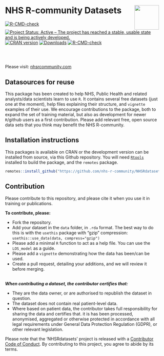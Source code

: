 
# NHS R-community Datasets <a href='https://nhsrcommunity.com/'><img src='https://nhs-r-community.github.io/assets/logo/nhsr-logo.png' align="right" height="80" /></a>

<!-- badges: start -->

[![R-CMD-check](https://github.com/nhs-r-community/NHSRdatasets/workflows/R-CMD-check/badge.svg)](https://github.com/nhs-r-community/NHSRdatasets/actions)
[![Project Status: Active – The project has reached a stable, usable
state and is being actively
developed.](https://www.repostatus.org/badges/latest/active.svg)](https://www.repostatus.org/#active)
[![CRAN
version](https://www.r-pkg.org/badges/version/NHSRdatasets)](https://cran.r-project.org/package=NHSRdatasets)
[![Downloads](https://cranlogs.r-pkg.org/badges/grand-total/NHSRdatasets)](https://cran.r-project.org/package=NHSRdatasets)
[![R-CMD-check](https://github.com/nhs-r-community/NHSRdatasets/actions/workflows/R-CMD-check.yaml/badge.svg)](https://github.com/nhs-r-community/NHSRdatasets/actions/workflows/R-CMD-check.yaml)
<!-- badges: end -->

<br><br>

Please visit: [nhsrcommunity.com](https://nhsrcommunity.com/)

## Datasources for reuse

This package has been created to help NHS, Public Health and related
analysts/data scientists learn to use `R`. It contains several free
datasets (just one at the moment), help files explaining their
structure, and `vignette` examples of their use. We encourage
contributions to the package, both to expand the set of training
material, but also as development for newer `R`/github users as a first
contribution. Please add relevant free, open source data sets that you
think may benefit the NHS R-community.

## Installation instructions

This packages is available on CRAN or the development version can be
installed from source, via this Github repository. You will need
[`Rtools`](https://cran.r-project.org/bin/windows/Rtools/) installed to
build the package, and the `remotes` package.

``` r
remotes::install_github("https://github.com/nhs-r-community/NHSRdatasets")
```

## Contribution

Please contribute to this repository, and please cite it when you use it
in training or publications.

**To contribute, please:**

- Fork the repository.
- Add your dataset in the `data` folder, in `.rda` format. The best way
  to do this is with the `usethis` package with “gzip” compression:
  `usethis::use_data(data, compress="gzip")`
- Please add a minimal `R` function to act as a help file. You can use
  the `LOS_model` as a guide.
- Please add a `vignette` demonstrating how the data has been/can be
  used.
- Create a pull request, detailing your additions, and we will review it
  before merging.

<br> ***When contributing a dataset, the contributor certifies that:***

- They are the data owner, or are authorised to republish the dataset in
  question.
- The dataset does not contain real patient-level data.
- Where based on patient data, the contributor takes full responsibility
  for sharing the data and certifies that. it is has been processed,
  anonymised, aggregated or otherwise protected in accordance with all
  legal requirements under General Data Protection Regulation (GDPR), or
  other relevant legislation.

Please note that the ‘NHSRdatasets’ project is released with a
[Contributor Code of
Conduct](https://github.com/nhs-r-community/NHSRdatasets/blob/master/CODE_OF_CONDUCT.md).
By contributing to this project, you agree to abide by its terms.
